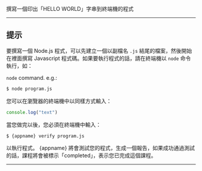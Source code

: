 撰寫一個印出「HELLO WORLD」字串到終端機的程式

----------------------------------------------------------------------
## 提示

要撰寫一個 Node.js 程式，可以先建立一個以副檔名 `.js` 結尾的檔案，然後開始在裡面撰寫 Javascript 程式碼。如果要執行程式的話，請在終端機以 `node` 命令執行，如：

`node` command. e.g.:

```sh
$ node program.js
```

您可以在瀏覽器的終端機中以同樣方式輸入：

```js
console.log("text")
```

當您做完以後，您必須在終端機中輸入：

```sh
$ {appname} verify program.js
```

以執行程式。 {appname} 將會測試您的程式，生成一個報告，如果成功通過測試的話，課程將會被標示「completed」，表示您已完成這個課程。

----------------------------------------------------------------------
